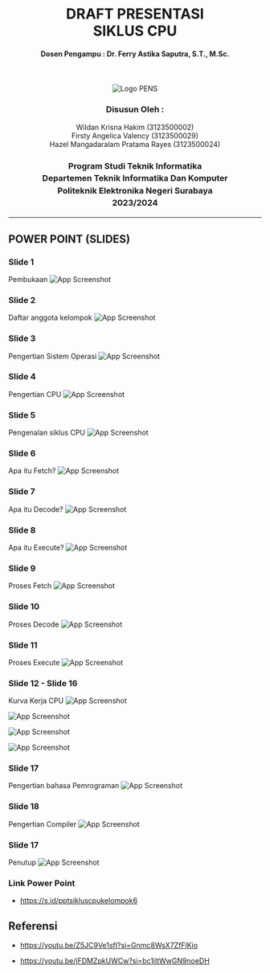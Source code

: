 <div align="center">
  <h1 style="font-weight: bold">DRAFT PRESENTASI<br>SIKLUS CPU</h1>
  <h4 style="text-align: center;">Dosen Pengampu : Dr. Ferry Astika Saputra, S.T., M.Sc.</h4>
</div>
<br />
<br />
<div align="center">
  <img src="https://upload.wikimedia.org/wikipedia/id/4/44/Logo_PENS.png" alt="Logo PENS">
  <h3 style="text-align: center;">Disusun Oleh : </h3>
  <p style="tex-align: center;">
    Wildan Krisna Hakim (3123500002)<br>
    Firsty Angelica Valency (3123500029)<br>
    Hazel Mangadaralam Pratama Rayes (3123500024)<br>
  </p>
  <h3 style="text-align: center;line-height: 1.5">Program Studi Teknik Informatika<br>Departemen Teknik Informatika Dan Komputer<br>Politeknik Elektronika Negeri Surabaya<br>2023/2024</h3>
  <hr>
</div>

## POWER POINT (SLIDES)
### Slide 1
Pembukaan
![App Screenshot](ppt/Opening.png)

### Slide 2
Daftar anggota kelompok
![App Screenshot](ppt/anggota.png)

### Slide 3
Pengertian Sistem Operasi
![App Screenshot](ppt/pengertian-sysop.png)

### Slide 4
Pengertian CPU
![App Screenshot](ppt/pengertian-cpu.png)

### Slide 5
Pengenalan siklus CPU
![App Screenshot](ppt/siklus-cpu.png)

### Slide 6
Apa itu Fetch?
![App Screenshot](ppt/fetch.png)

### Slide 7
Apa itu Decode?
![App Screenshot](ppt/decode.png)

### Slide 8
Apa itu Execute?
![App Screenshot](ppt/execute.png)

### Slide 9
Proses Fetch
![App Screenshot](ppt/fetch-proses.png)

### Slide 10
Proses Decode
![App Screenshot](ppt/decode-proses.png)

### Slide 11
Proses Execute
![App Screenshot](ppt/execute-proses.png)

### Slide 12 - Slide 16
Kurva Kerja CPU
![App Screenshot](ppt/kurva-1.png)

![App Screenshot](ppt/kurva-2.png)

![App Screenshot](ppt/kurva-3.png)


![App Screenshot](ppt/kurva-5.png)

### Slide 17
Pengertian bahasa Pemrograman
![App Screenshot](ppt/pengertian-bhs-program.png)

### Slide 18
Pengertian Compiler
![App Screenshot](ppt/pengertian-compiler.png)

### Slide 17
Penutup
![App Screenshot](ppt/closing.png)

### Link Power Point
- https://s.id/pptsikluscpukelompok6

## Referensi
- https://youtu.be/Z5JC9Ve1sfI?si=Gnmc8WsX7ZfFlKio

- https://youtu.be/jFDMZpkUWCw?si=bc1iltWwGN9noeDH


